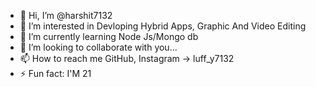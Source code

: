 - 👋 Hi, I’m @harshit7132
- 👀 I’m interested in Devloping Hybrid Apps, Graphic And Video Editing
- 🌱 I’m currently learning Node Js/Mongo db
- 💞️ I’m looking to collaborate with you...
- 📫 How to reach me GitHub, Instagram -> luff_y7132
- ⚡ Fun fact: I'M 21

<!---
harshit7132/harshit7132 is a ✨ special ✨ repository because its `README.md` (this file) appears on your GitHub profile.
You can click the Preview link to take a look at your changes.
--->

